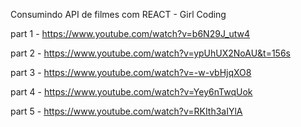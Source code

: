 Consumindo API de filmes com REACT - Girl Coding

part 1 - https://www.youtube.com/watch?v=b6N29J_utw4

part 2 - https://www.youtube.com/watch?v=ypUhUX2NoAU&t=156s

part 3 - https://www.youtube.com/watch?v=-w-vbHjqXO8

part 4 - https://www.youtube.com/watch?v=Yey6nTwqUok

part 5 - https://www.youtube.com/watch?v=RKIth3aIYlA